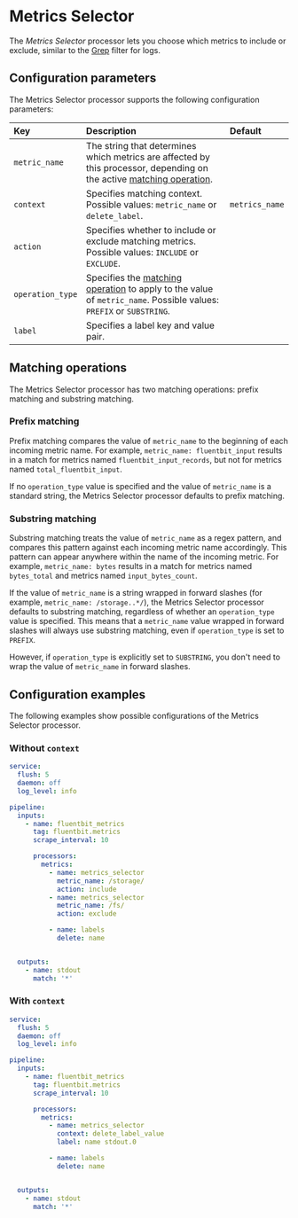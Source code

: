 # Metrics Selector

The _Metrics Selector_ processor lets you choose which metrics to include or exclude, similar to the [Grep](../pipeline/filters/grep) filter for logs.

## Configuration parameters

The Metrics Selector processor supports the following configuration parameters:

| Key         | Description | Default |
| :---------- | :--- | :--- |
| `metric_name` | The string that determines which metrics are affected by this processor, depending on the active [matching operation](#matching-operations). | |
| `context` | Specifies matching context. Possible values: `metric_name` or `delete_label`. | `metrics_name` |
| `action` | Specifies whether to include or exclude matching metrics. Possible values: `INCLUDE` or `EXCLUDE`. | |
| `operation_type` | Specifies the [matching operation](#matching-operations) to apply to the value of `metric_name`. Possible values: `PREFIX` or `SUBSTRING`. | |
| `label` | Specifies a label key and value pair. | |

## Matching operations

The Metrics Selector processor has two matching operations: prefix matching and substring matching.

### Prefix matching

Prefix matching compares the value of `metric_name` to the beginning of each incoming metric name. For example, `metric_name: fluentbit_input` results in a match for metrics named `fluentbit_input_records`, but not for metrics named `total_fluentbit_input`.

If no `operation_type` value is specified and the value of `metric_name` is a standard string, the Metrics Selector processor defaults to prefix matching.

### Substring matching

Substring matching treats the value of `metric_name` as a regex pattern, and compares this pattern against each incoming metric name accordingly. This pattern can appear anywhere within the name of the incoming metric. For example, `metric_name: bytes` results in a match for metrics named `bytes_total` and metrics named `input_bytes_count`.

If the value of `metric_name` is a string wrapped in forward slashes (for example, `metric_name: /storage..*/`), the Metrics Selector processor defaults to substring matching, regardless of whether an `operation_type` value is specified. This means that a `metric_name` value wrapped in forward slashes will always use substring matching, even if `operation_type` is set to `PREFIX`.

However, if `operation_type` is explicitly set to `SUBSTRING`, you don't need to wrap the value of `metric_name` in forward slashes.

## Configuration examples

The following examples show possible configurations of the Metrics Selector processor.

### Without `context`

```yaml
service:
  flush: 5
  daemon: off
  log_level: info

pipeline:
  inputs:
    - name: fluentbit_metrics
      tag: fluentbit.metrics
      scrape_interval: 10

      processors:
        metrics:
          - name: metrics_selector
            metric_name: /storage/
            action: include
          - name: metrics_selector
            metric_name: /fs/
            action: exclude

          - name: labels
            delete: name


  outputs:
    - name: stdout
      match: '*'
```

### With `context`

```yaml
service:
  flush: 5
  daemon: off
  log_level: info

pipeline:
  inputs:
    - name: fluentbit_metrics
      tag: fluentbit.metrics
      scrape_interval: 10

      processors:
        metrics:
          - name: metrics_selector
            context: delete_label_value
            label: name stdout.0

          - name: labels
            delete: name


  outputs:
    - name: stdout
      match: '*'
```
